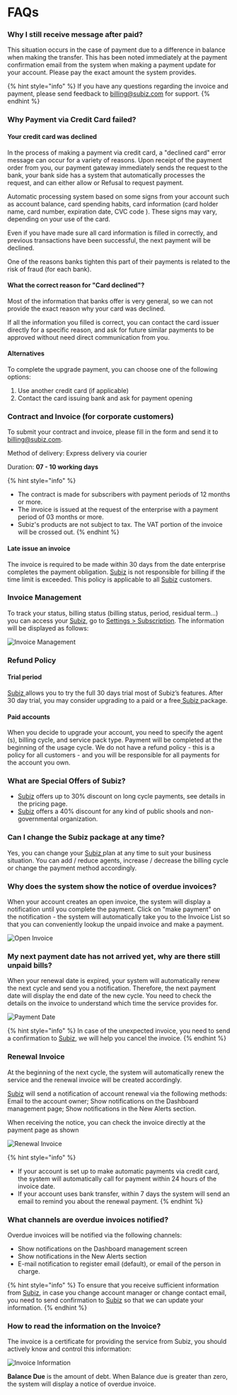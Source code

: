 # FAQs

### Why I still receive message after paid?

This situation occurs in the case of payment due to a difference in balance when making the transfer. This has been noted immediately at the payment confirmation email from the system when making a payment update for your account. Please pay the exact amount the system provides.

{% hint style="info" %}
If you have any questions regarding the invoice and payment, please send feedback to [billing@subiz.com](mailto:billing@subiz.com) for support.
{% endhint %}

### Why Payment via Credit Card failed?

#### Your credit card was declined

In the process of making a payment via credit card, a "declined card" error message can occur for a variety of reasons. Upon receipt of the payment order from you, our payment gateway immediately sends the request to the bank, your bank side has a system that automatically processes the request, and can either allow or Refusal to request payment.

Automatic processing system based on some signs from your account such as account balance, card spending habits, card information \(card holder name, card number, expiration date, CVC code \). These signs may vary, depending on your use of the card.

Even if you have made sure all card information is filled in correctly, and previous transactions have been successful, the next payment will be declined.

One of the reasons banks tighten this part of their payments is related to the risk of fraud \(for each bank\).

#### What the correct reason for "Card declined"?

Most of the information that banks offer is very general, so we can not provide the exact reason why your card was declined.

If all the information you filled is correct, you can contact the card issuer directly for a specific reason, and ask for future similar payments to be approved without need direct communication from you.

#### Alternatives

To complete the upgrade payment, you can choose one of the following options:

1. Use another credit card \(if applicable\)
2. Contact the card issuing bank and ask for payment opening

### Contract and Invoice \(for corporate customers\)

To submit your contract and invoice, please fill in the form and send it to [billing@subiz.com](mailto:billing@subiz.com).

Method of delivery: Express delivery via courier

Duration: **07 - 10 working days**

{% hint style="info" %}
* The contract is made for subscribers with payment periods of 12 months or more.
* The invoice is issued at the request of the enterprise with a payment period of 03 months or more.
* Subiz's products are not subject to tax. The VAT portion of the invoice will be crossed out.
{% endhint %}

#### Late issue an invoice

The invoice is required to be made within 30 days from the date enterprise completes the payment obligation. [Subiz](https://subiz.com/en%20) is not responsible for billing if the time limit is exceeded. This policy is applicable to all [Subiz](https://subiz.com/en%20) customers.

### Invoice Management

To track your status, billing status \(billing status, period, residual term...\) you can access your [Subiz](https://app.subiz.com/subscription), go to [Settings &gt; Subscription](https://app.subiz.com/payment-home). The information will be displayed as follows:

![Invoice Management](https://lh6.googleusercontent.com/Wyk4gvZtrfwvbCatYMNXk_Q6iHtgIvvrnAk4K5m89OMi-zYAAgQglgLLT6LW3NENwFzA40LaB-O94fM65NELF5KiOAKXPv_uzxT6dXi9o2GXqTZMk2APEsRtM2Iev61OQSKFIGOn)

### Refund Policy

#### Trial period

[Subiz ](https://subiz.com/en%20)allows you to try the full 30 days trial most of Subiz’s features. After 30 day trial, you may consider upgrading to a paid or a free[ Subiz ](https://subiz.com/en%20)package.

#### Paid accounts

When you decide to upgrade your account, you need to specify the agent \(s\), billing cycle, and service pack type. Payment will be completed at the beginning of the usage cycle. We do not have a refund policy - this is a policy for all customers - and you will be responsible for all payments for the account you own.

### What are Special Offers of Subiz?

* [Subiz](https://subiz.com/en%20) offers up to 30% discount on long cycle payments, see details in the pricing page.
* [Subiz](https://subiz.com/en%20) offers a 40% discount for any kind of public shools and non-governmental organization.

### Can I change the Subiz package at any time? <a id="can-i-change-the-subiz-package-at-any-time"></a>

Yes, you can change your [Subiz ](https://subiz.com/en%20)plan at any time to suit your business situation. You can add / reduce agents, increase / decrease the billing cycle or change the payment method accordingly.

### Why does the system show the notice of overdue invoices? <a id="why-does-the-system-show-the-notice-of-overdue-invoices"></a>

When your account creates an open invoice, the system will display a notification until you complete the payment. Click on "make payment" on the notification - the system will automatically take you to the Invoice List so that you can conveniently lookup the unpaid invoice and make a payment.

![Open Invoice](../.gitbook/assets/open-invoice%20%282%29.png)

### My next payment date has not arrived yet, why are there still unpaid bills? <a id="my-next-payment-date-has-not-arrived-yet-why-are-there-still-unpaid-bills"></a>

When your renewal date is expired, your system will automatically renew the next cycle and send you a notification. Therefore, the next payment date will display the end date of the new cycle. You need to check the details on the invoice to understand which time the service provides for.

![Payment Date](../.gitbook/assets/payment-date.png)

{% hint style="info" %}
In case of the unexpected invoice, you need to send a confirmation to [Subiz](https://subiz.com/en%20), we will help you cancel the invoice.
{% endhint %}

### Renewal Invoice <a id="renewal-invoice"></a>

At the beginning of the next cycle, the system will automatically renew the service and the renewal invoice will be created accordingly.

[Subiz](https://subiz.com/en%20) will send a notification of account renewal via the following methods: Email to the account owner; Show notifications on the Dashboard management page; Show notifications in the New Alerts section.

When receiving the notice, you can check the invoice directly at the payment page as shown

![Renewal Invoice](../.gitbook/assets/renewwal-invoice.png)

{% hint style="info" %}
* If your account is set up to make automatic payments via credit card, the system will automatically call for payment within 24 hours of the invoice date.
* If your account uses bank transfer, within 7 days the system will send an email to remind you about the renewal payment.
{% endhint %}

### What channels are overdue invoices notified? <a id="what-channels-are-overdue-invoices-notified"></a>

Overdue invoices will be notified via the following channels:

* Show notifications on the Dashboard management screen
* Show notifications in the New Alerts section
* E-mail notification to register email \(default\), or email of the person in charge.

{% hint style="info" %}
To ensure that you receive sufficient information from [Subiz](https://subiz.com/en%20), in case you change account manager or change contact email, you need to send confirmation to [Subiz](https://subiz.com/en%20) so that we can update your information.
{% endhint %}

### How to read the information on the Invoice? <a id="how-to-read-the-information-on-the-invoice"></a>

The invoice is a certificate for providing the service from Subiz, you should actively know and control this information:

![Invoice Information](../.gitbook/assets/invoice-information.png)

**Balance Due** is the amount of debt. When Balance due is greater than zero, the system will display a notice of overdue invoice.

